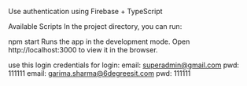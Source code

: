 Use authentication using Firebase + TypeScript

Available Scripts
In the project directory, you can run:

npm start
Runs the app in the development mode.
Open http://localhost:3000 to view it in the browser.

use this login credentials for login:
email: superadmin@gmail.com pwd: 111111
email: garima.sharma@6degreesit.com pwd: 111111